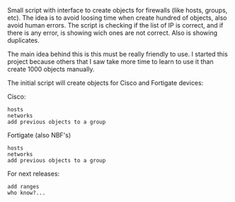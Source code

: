 Small script with interface to create objects for firewalls (like hosts, groups, etc). The idea is to avoid loosing time when create hundred of objects, also avoid human errors. The script is checking if the list of IP is correct, and if there is any error, is showing wich ones are not correct. Also is showing duplicates.

The main idea behind this is this must be really friendly to use. I started this project because others that I saw take more time to learn to use it than create 1000 objects manually.

The initial script will create objects for Cisco and Fortigate devices:

Cisco:

    hosts
    networks
    add previous objects to a group

Fortigate (also NBF's)

    hosts
    networks
    add previous objects to a group

For next releases:

    add ranges
    who know?...
